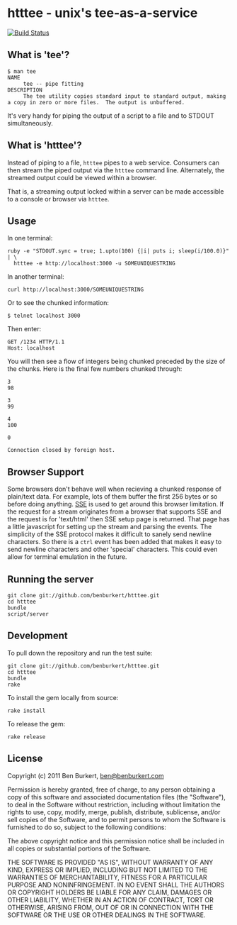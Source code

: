 # htttee - unix's tee-as-a-service

[![Build Status](https://travis-ci.org/benburkert/htttee.png)](https://travis-ci.org/benburkert/htttee)


## What is 'tee'?

    $ man tee
    NAME
         tee -- pipe fitting
    DESCRIPTION
         The tee utility copies standard input to standard output, making a copy in zero or more files.  The output is unbuffered.

It's very handy for piping the output of a script to a file and to STDOUT simultaneously.

## What is 'htttee'?

Instead of piping to a file, `htttee` pipes to a web service. Consumers can then stream the
piped output via the `htttee` command line. Alternately, the streamed output could be viewed
within a browser.

That is, a streaming output locked within a server can be made accessible to a console
or browser via `htttee`.

## Usage

In one terminal:

    ruby -e "STDOUT.sync = true; 1.upto(100) {|i| puts i; sleep(i/100.0)}" | \
      htttee -e http://localhost:3000 -u SOMEUNIQUESTRING

In another terminal:

    curl http://localhost:3000/SOMEUNIQUESTRING

Or to see the chunked information:

    $ telnet localhost 3000

Then enter:

    GET /1234 HTTP/1.1
    Host: localhost

You will then see a flow of integers being chunked preceded by the size of the chunks. Here is the 
final few numbers chunked through:

    3
    98
    
    3
    99
    
    4
    100
    
    0
    
    Connection closed by foreign host.

## Browser Support

Some browsers don't behave well when recieving a chunked response of plain/text data. For example,
lots of them buffer the first 256 bytes or so before doing anything. [SSE](http://www.html5rocks.com/en/tutorials/eventsource/basics/)
is used to get around this browser limitation. If the request for a stream originates from a browser
that supports SSE and the request is for 'text/html' then SSE setup page is returned. That page
has a little javascript for setting up the stream and parsing the events. The simplicity of the SSE
protocol makes it difficult to sanely send newline characters. So there is a `ctrl` event has been
added that makes it easy to send newline characters and other 'special' characters. This could even
allow for terminal emulation in the future.

## Running the server

    git clone git://github.com/benburkert/htttee.git
    cd htttee
    bundle
    script/server

## Development

To pull down the repository and run the test suite:

    git clone git://github.com/benburkert/htttee.git
    cd htttee
    bundle
    rake

To install the gem locally from source:

    rake install

To release the gem:

    rake release

## License

Copyright (c) 2011 Ben Burkert, ben@benburkert.com

Permission is hereby granted, free of charge, to any person obtaining
a copy of this software and associated documentation files (the
"Software"), to deal in the Software without restriction, including
without limitation the rights to use, copy, modify, merge, publish,
distribute, sublicense, and/or sell copies of the Software, and to
permit persons to whom the Software is furnished to do so, subject to
the following conditions:

The above copyright notice and this permission notice shall be
included in all copies or substantial portions of the Software.

THE SOFTWARE IS PROVIDED "AS IS", WITHOUT WARRANTY OF ANY KIND,
EXPRESS OR IMPLIED, INCLUDING BUT NOT LIMITED TO THE WARRANTIES OF
MERCHANTABILITY, FITNESS FOR A PARTICULAR PURPOSE AND
NONINFRINGEMENT. IN NO EVENT SHALL THE AUTHORS OR COPYRIGHT HOLDERS BE
LIABLE FOR ANY CLAIM, DAMAGES OR OTHER LIABILITY, WHETHER IN AN ACTION
OF CONTRACT, TORT OR OTHERWISE, ARISING FROM, OUT OF OR IN CONNECTION
WITH THE SOFTWARE OR THE USE OR OTHER DEALINGS IN THE SOFTWARE.

